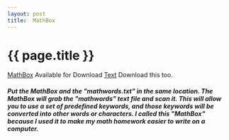 ```yaml
---
layout: post
title:  MathBox
---
```


{{ page.title }}
================

[MathBox][] Available for Download
[Text][] Download this too.

<h5> 
Put the MathBox and the "mathwords.txt" in the same location. 
The MathBox will grab the "mathwords" text file and scan it.
This will allow you to use a set of predefined keywords, and those keywords will be converted into other words or characters. 
I called this "MathBox" because I used it to make my math homework easier to write on a computer.
</h5>

[MathBox]: http://misterdustinface.github.io/applets/MathBox.jar
[Text]: https://raw.github.com/misterdustinface/MathBox/master/src/mathwords.txt
